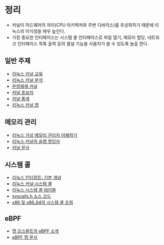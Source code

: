 # 정리
- 커널이 하드웨어의 차이(CPU 아키텍처와 주변 디바이스)를 추상화하기 때문에 리눅스의 이식정을 매우 높인다.
- 가장 중요한 인터페이스는 시스템 콜 인터페이스로 파일 열기, 메모리 할당, 네트워크 인터페이스 목록 출력 등의 컬널 기능을 사용자가 쓸 수 있도록 놀출 한다.

## 일반 주제
- [리눅스 커널 교육](https://linux-kernel-labs.github.io/refs/heads/master/lectures/intro.html)
- [리눅스 커널 분석](https://developer.ibm.com/articles/l-linux-kernel/)
- [운영체제 커널](https://www.cs.cornell.edu/courses/cs614/2007fa/Slides/kernel%20architectures.pdf)
- [커널 초보자](https://kernelnewbies.org/)
- [커널 통계](https://github.com/udoprog/kernelstats)
- [리눅스 커널 맵](https://makelinux.github.io/kernel/map/)
## 메모리 관리
- [리눅스 가상 메모리 관리자 이해하기](https://www.kernel.org/doc/gorman/pdf/understand.pdf)
- [리눅스 커널의 슬랩 할당자](https://hammertux.github.io/slab-allocator)
- [커널 문서](https://www.kernel.org/doc/html/latest/admin-guide/mm/index.html)
## 시스템 콜
- [리눅스 인터럽트: 기본 개념](https://www.cs.montana.edu/courses/spring2005/518/Hypertextbook/jim/media/interrupts_on_linux.pdf)
- [리눅스 커널:시스템 콜](https://linux-kernel-labs.github.io/refs/heads/master/lectures/syscalls.html)
- [리눅스 시스템 콜 테이블](http://faculty.nps.edu/cseagle/assembly/sys_call.html)
- [syscalls.h 소스 코드](https://elixir.bootlin.com/linux/latest/source/include/linux/syscalls.h)
- [x86 및 x86_64의 시스템 콜 조회](https://filippo.io/linux-syscall-table/)
## eBPF
- [맷 오스왈트의 eBPF 소개](https://oswalt.dev/2021/01/introduction-to-ebpf/)
- [eBPF 맵 문서](https://prototype-kernel.readthedocs.io/en/latest/bpf/ebpf_maps.html)